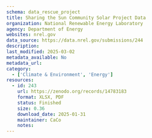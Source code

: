 ```yaml
---
schema: data_rescue_project 
title: Sharing the Sun Community Solar Project Data
organization: National Renewable Energy Laboratory
agency: Department of Energy
websites: nrel.gov
data_source: https://data.nrel.gov/submissions/244
description: 
last_modified: 2025-03-02
metadata_available: No
metadata_url: 
category:
  - ['Climate & Environment', 'Energy'] 
resources:
  - id: 243
    url: https://zenodo.org/records/14783183
    format: XLSX, PDF
    status: Finished
    size: 0.36
    download_date: 2025-01-31
    maintainer: CaCo
    notes: 
---
```

